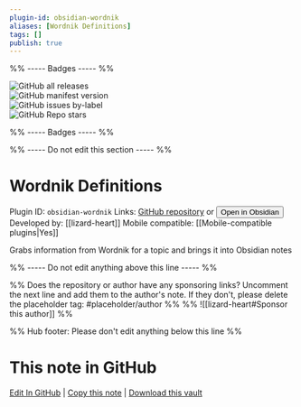 ```yaml
---
plugin-id: obsidian-wordnik
aliases: [Wordnik Definitions]
tags: []
publish: true
---
```


%% ----- Badges ----- %%

![GitHub all releases](https://img.shields.io/github/downloads/lizard-heart/obsidian-wordnik-definitions/total?color=573E7A&logo=github&style=for-the-badge)  
![GitHub manifest version](https://img.shields.io/github/manifest-json/v/lizard-heart/obsidian-wordnik-definitions?color=573E7A&logo=github&style=for-the-badge)  
![GitHub issues by-label](https://img.shields.io/github/issues/lizard-heart/obsidian-wordnik-definitions/help%20wanted?color=573E7A&logo=github&style=for-the-badge)  
![GitHub Repo stars](https://img.shields.io/github/stars/lizard-heart/obsidian-wordnik-definitions?color=573E7A&logo=github&style=for-the-badge)

%% ----- Badges ----- %%

%% ----- Do not edit this section ----- %%

# Wordnik Definitions

Plugin ID: `obsidian-wordnik`
Links: [GitHub repository](https://github.com/lizard-heart/obsidian-wordnik-definitions) or [<button id=HH>Open in Obsidian</button>](obsidian://show-plugin?id=obsidian-wordnik)
Developed by: [[lizard-heart]]
Mobile compatible: [[Mobile-compatible plugins|Yes]]

Grabs information from Wordnik for a topic and brings it into Obsidian notes

%% ----- Do not edit anything above this line ----- %%

%% Does the repository or author have any sponsoring links? Uncomment the next line and add them to the author's note. If they don't, please delete the placeholder tag: #placeholder/author %%
%% ![[lizard-heart#Sponsor this author]] %%

%% Hub footer: Please don't edit anything below this line %%

# This note in GitHub

<span class="git-footer">[Edit In GitHub](https://github.dev/obsidian-community/obsidian-hub/blob/main/02%20-%20Community%20Expansions/02.05%20All%20Community%20Expansions/Plugins/obsidian-wordnik.md "git-hub-edit-note") | [Copy this note](https://raw.githubusercontent.com/obsidian-community/obsidian-hub/main/02%20-%20Community%20Expansions/02.05%20All%20Community%20Expansions/Plugins/obsidian-wordnik.md "git-hub-copy-note") | [Download this vault](https://github.com/obsidian-community/obsidian-hub/archive/refs/heads/main.zip "git-hub-download-vault") </span>
